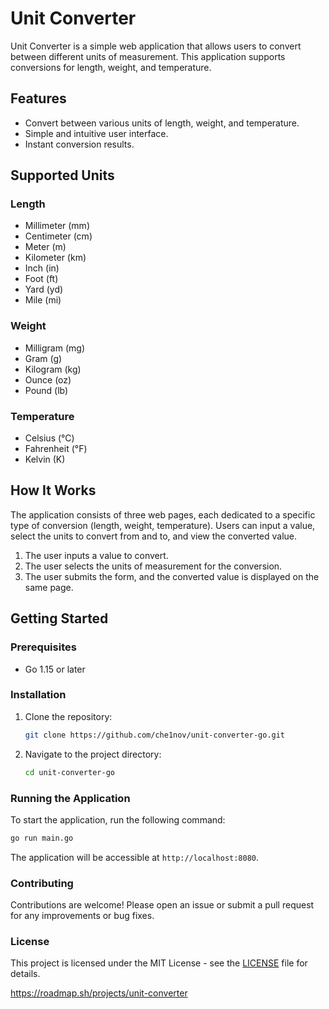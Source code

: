 # Unit Converter

Unit Converter is a simple web application that allows users to convert between different units of measurement. This application supports conversions for length, weight, and temperature.

## Features

- Convert between various units of length, weight, and temperature.
- Simple and intuitive user interface.
- Instant conversion results.

## Supported Units

### Length
- Millimeter (mm)
- Centimeter (cm)
- Meter (m)
- Kilometer (km)
- Inch (in)
- Foot (ft)
- Yard (yd)
- Mile (mi)

### Weight
- Milligram (mg)
- Gram (g)
- Kilogram (kg)
- Ounce (oz)
- Pound (lb)

### Temperature
- Celsius (°C)
- Fahrenheit (°F)
- Kelvin (K)

## How It Works

The application consists of three web pages, each dedicated to a specific type of conversion (length, weight, temperature). Users can input a value, select the units to convert from and to, and view the converted value.

1. The user inputs a value to convert.
2. The user selects the units of measurement for the conversion.
3. The user submits the form, and the converted value is displayed on the same page.

## Getting Started

### Prerequisites

- Go 1.15 or later

### Installation

1. Clone the repository:
   ```sh
   git clone https://github.com/che1nov/unit-converter-go.git
   ```
2. Navigate to the project directory:
   ```sh
   cd unit-converter-go
   ```

### Running the Application

To start the application, run the following command:
```sh
go run main.go
```

The application will be accessible at `http://localhost:8080`.


### Contributing

Contributions are welcome! Please open an issue or submit a pull request for any improvements or bug fixes.

### License

This project is licensed under the MIT License - see the [LICENSE](LICENSE) file for details.

https://roadmap.sh/projects/unit-converter